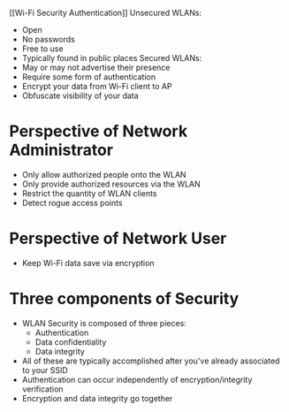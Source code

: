 [[Wi-Fi Security Authentication]]
Unsecured WLANs:
- Open
- No passwords
- Free to use
- Typically found in public places
Secured WLANs:
- May or may not advertise their presence
- Require some form of authentication
- Encrypt your data from Wi-Fi client to AP
- Obfuscate visibility of your data
# Perspective of Network Administrator
- Only allow authorized people onto the WLAN
- Only provide authorized resources via the WLAN
- Restrict the quantity of WLAN clients
- Detect rogue access points
# Perspective of Network User
- Keep Wi-Fi data save via encryption
# Three components of Security
- WLAN Security is composed of three pieces:
	- Authentication
	- Data confidentiality
	- Data integrity
- All of these are typically accomplished after you've already associated to your SSID
- Authentication can occur independently of encryption/integrity verification
- Encryption and data integrity go together